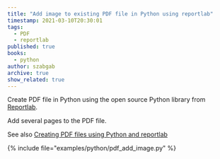 ```yaml
---
title: "Add image to existing PDF file in Python using reportlab"
timestamp: 2021-03-10T20:30:01
tags:
  - PDF
  - reportlab
published: true
books:
  - python
author: szabgab
archive: true
show_related: true
---
```



Create PDF file in Python using the open source Python library from [Reportlab](https://www.reportlab.com/).

Add several pages to the PDF file.

See also [Creating PDF files using Python and reportlab](/creating-pdf-files-using-python)



{% include file="examples/python/pdf_add_image.py" %}

